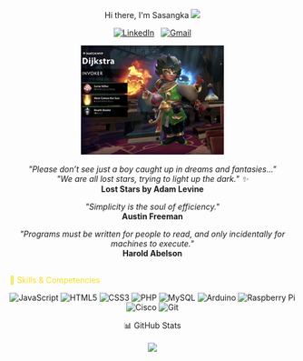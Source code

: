<p align="center">
  Hi there, I'm Sasangka <img src="https://media.giphy.com/media/hvRJCLFzcasrR4ia7z/giphy.gif" width="30px">
</p>
    
<p align="center">
<a href="https://linkedin.com/in/Sasangka"><img src="https://img.shields.io/badge/LinkedIn-0077B5?style=for-the-badge&logo=linkedin&logoColor=white" alt="LinkedIn"/></a>
&nbsp;
<a href="mailto:sasangkagatot@gmail.com"><img src="https://img.shields.io/badge/Gmail-D14836?style=for-the-badge&logo=gmail&logoColor=white" alt="Gmail"/></a>
</p>

<p align="center">
<img src="https://raw.githubusercontent.com/AffineCipher-0/AffineCipher-0/main/mygif.gif" width="50%"/>
</p>

<p align="center">
  <i>"Please don’t see just a boy caught up in dreams and fantasies..."<br>
  "We are all lost stars, trying to light up the dark." ✨</i><br>
  <b>Lost Stars by Adam Levine</b>
</p>

<p align="center">
  <i>"Simplicity is the soul of efficiency."</i><br>
 <b>Austin Freeman</b>
</p>

<p align="center">
  <i>"Programs must be written for people to read, and only incidentally for machines to execute."</i><br>
  <b>Harold Abelson</b>
</p>

<p align="center">
<h2></h2><font color="#F7DF1E">🔧 Skills & Competencies</font></h2></p>
</p>
<p align="center">
  <img src="https://img.shields.io/badge/JavaScript-F7DF1E?style=for-the-badge&logo=javascript&logoColor=black" alt="JavaScript"/>
  <img src="https://img.shields.io/badge/HTML5-E34F26?style=for-the-badge&logo=html5&logoColor=white" alt="HTML5"/>
  <img src="https://img.shields.io/badge/CSS3-1572B6?style=for-the-badge&logo=css3&logoColor=white" alt="CSS3"/>
  <img src="https://img.shields.io/badge/PHP-777BB4?style=for-the-badge&logo=php&logoColor=white" alt="PHP"/>
  <img src="https://img.shields.io/badge/MySQL-4479A1?style=for-the-badge&logo=mysql&logoColor=white" alt="MySQL"/>
  <img src="https://img.shields.io/badge/Arduino-00979D?style=for-the-badge&logo=arduino&logoColor=white" alt="Arduino"/>
  <img src="https://img.shields.io/badge/Raspberry%20Pi-A22846?style=for-the-badge&logo=raspberrypi&logoColor=white" alt="Raspberry Pi"/>
  <img src="https://img.shields.io/badge/Cisco-1BA0D7?style=for-the-badge&logo=cisco&logoColor=white" alt="Cisco"/>
  <img src="https://img.shields.io/badge/Git-F05032?style=for-the-badge&logo=git&logoColor=white" alt="Git"/>
</p>

<p align="center">
📊 GitHub Stats
</p>
<p align="center">
<a href="https://github.com/anuraghazra/github-readme-stats">
<img align="center" src="https://github-readme-stats.vercel.app/api/top-langs/?username=AffineCipher-0&layout=compact&theme=radical" />
</a>
</p>

